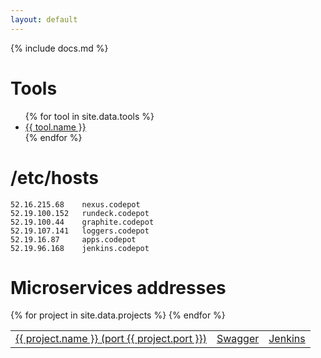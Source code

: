 ```yaml
---
layout: default
---
```



{% include docs.md %}


# <a name="tools"/></a> Tools

<ul>
{% for tool in site.data.tools %}
  <li><a href="{{ tool.url }}">{{ tool.name }}</a></li>
{% endfor %}
</ul>

# <a name="hosts"/></a> /etc/hosts

```
52.16.215.68	nexus.codepot
52.19.100.152	rundeck.codepot
52.19.100.44	graphite.codepot
52.19.107.141	loggers.codepot
52.19.16.87		apps.codepot 
52.19.96.168	jenkins.codepot
```
# <a name="ports"/></a> Microservices addresses

<table class='table'>
  <tbody>
  {% for project in site.data.projects %}
    <tr>
      <td><a href="http://apps.{{ site.domain }}:{{ project.port }}">{{ project.name }} (port {{ project.port }})</a></td>
      <td><a href="http://apps.{{ site.domain }}:{{ project.port }}/swagger/index.html">Swagger</a></td>
      <td><a href="http://jenkins.{{ site.domain }}/job/{{ project.name }}/">Jenkins</a></td>
    </tr>
  {% endfor %}
  </tbody>
</table>

